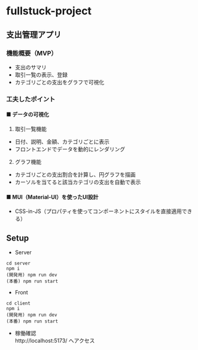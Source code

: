 # fullstuck-project
## 支出管理アプリ

### 機能概要（MVP）
- 支出のサマリ 
- 取引一覧の表示、登録
- カテゴリごとの支出をグラフで可視化

### 工夫したポイント
#### ■ データの可視化

1. 取引一覧機能
- 日付、説明、金額、カテゴリごとに表示
- フロントエンドでデータを動的にレンダリング

2. グラフ機能
- カテゴリごとの支出割合を計算し、円グラフを描画
- カーソルを当てると該当カテゴリの支出を自動で表示

#### ■ MUI（Material-UI）を使ったUI設計
- CSS-in-JS（プロパティを使ってコンポーネントにスタイルを直接適用できる）

## Setup

- Server
```
cd server
npm i
(開発用) npm run dev 
(本番) npm run start
```
- Front

```
cd client
npm i
(開発用) npm run dev 
(本番) npm run start
```

- 稼働確認  
http://localhost:5173/ へアクセス